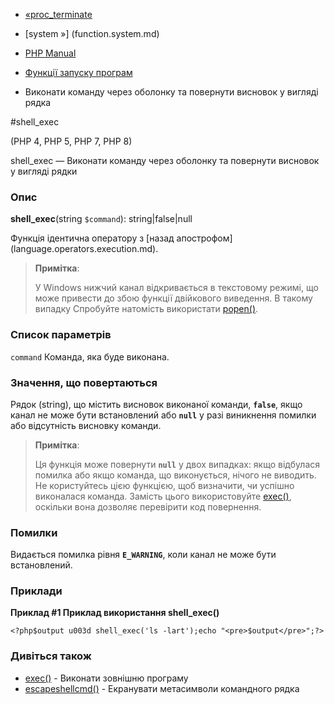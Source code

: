 - [«proc_terminate](function.proc-terminate.md)
- [system »] (function.system.md)

- [PHP Manual](index.md)
- [Функції запуску програм](ref.exec.md)
- Виконати команду через оболонку та повернути висновок у вигляді рядка

#shell_exec

(PHP 4, PHP 5, PHP 7, PHP 8)

shell_exec — Виконати команду через оболонку та повернути висновок у вигляді
рядки

### Опис

**shell_exec**(string `$command`): string\|false\|null

Функція ідентична оператору з [назад
апострофом] (language.operators.execution.md).

> **Примітка**:
>
> У Windows нижчий канал відкривається в текстовому режимі, що може
> привести до збою функції двійкового виведення. В такому випадку
> Спробуйте натомість використати [popen()](function.popen.md).

### Список параметрів

`command`
Команда, яка буде виконана.

### Значення, що повертаються

Рядок (string), що містить висновок виконаної команди, **`false`**, якщо
канал не може бути встановлений або **`null`** у разі виникнення
помилки або відсутність висновку команди.

> **Примітка**:
>
> Ця функція може повернути **`null`** у двох випадках: якщо відбулася
> помилка або якщо команда, що виконується, нічого не виводить. Не користуйтесь
> цією функцією, щоб визначити, чи успішно виконалася команда. Замість
> цього використовуйте [exec()](function.exec.md), оскільки вона
> дозволяє перевірити код повернення.

### Помилки

Видається помилка рівня **`E_WARNING`**, коли канал не може бути
встановлений.

### Приклади

**Приклад #1 Приклад використання **shell_exec()****

` <?php$output u003d shell_exec('ls -lart');echo "<pre>$output</pre>";?> `

### Дивіться також

- [exec()](function.exec.md) - Виконати зовнішню програму
- [escapeshellcmd()](function.escapeshellcmd.md) - Екранувати
метасимволи командного рядка
